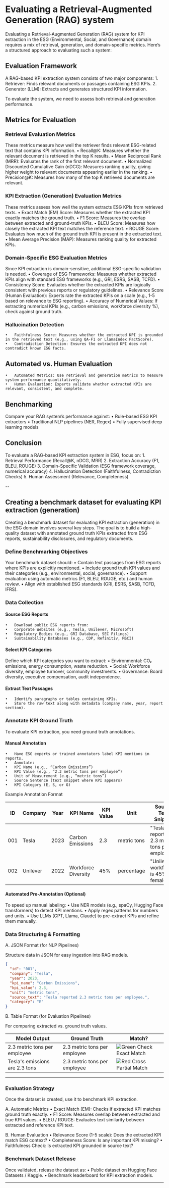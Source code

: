 # Evaluating a Retrieval-Augmented Generation (RAG) system

Evaluating a Retrieval-Augmented Generation (RAG) system for KPI extraction in the ESG (Environmental, Social, and Governance) domain requires a mix of retrieval, generation, and domain-specific metrics. Here’s a structured approach to evaluating such a system:

## Evaluation Framework

A RAG-based KPI extraction system consists of two major components:
	1.	Retriever: Finds relevant documents or passages containing ESG KPIs.
	2.	Generator (LLM): Extracts and generates structured KPI information.

To evaluate the system, we need to assess both retrieval and generation performance.

## Metrics for Evaluation

### Retrieval Evaluation Metrics

These metrics measure how well the retriever finds relevant ESG-related text that contains KPI information.
	•	Recall@K: Measures whether the relevant document is retrieved in the top K results.
	•	Mean Reciprocal Rank (MRR): Evaluates the rank of the first relevant document.
	•	Normalized Discounted Cumulative Gain (nDCG): Measures ranking quality, giving higher weight to relevant documents appearing earlier in the ranking.
	•	Precision@K: Measures how many of the top K retrieved documents are relevant.

### KPI Extraction (Generation) Evaluation Metrics

These metrics assess how well the system extracts ESG KPIs from retrieved texts.
	•	Exact Match (EM) Score: Measures whether the extracted KPI exactly matches the ground truth.
	•	F1 Score: Measures the overlap between extracted and ground-truth KPIs.
	•	BLEU Score: Measures how closely the extracted KPI text matches the reference text.
	•	ROUGE Score: Evaluates how much of the ground truth KPI is present in the extracted text.
	•	Mean Average Precision (MAP): Measures ranking quality for extracted KPIs.

### Domain-Specific ESG Evaluation Metrics

Since KPI extraction is domain-sensitive, additional ESG-specific validation is needed.
	•	Coverage of ESG Frameworks: Measures whether extracted KPIs align with standard ESG frameworks (e.g., GRI, ESRS, SASB, TCFD).
	•	Consistency Score: Evaluates whether the extracted KPIs are logically consistent with previous reports or regulatory guidelines.
	•	Relevance Score (Human Evaluation): Experts rate the extracted KPIs on a scale (e.g., 1-5 based on relevance to ESG reporting).
	•	Accuracy of Numerical Values: If extracting numerical KPIs (e.g., carbon emissions, workforce diversity %), check against ground truth.

### Hallucination Detection
	•	Faithfulness Score: Measures whether the extracted KPI is grounded in the retrieved text (e.g., using QA-F1 or LlamaIndex FactScore).
	•	Contradiction Detection: Ensures the extracted KPI does not contradict known ESG facts.

## Automated vs. Human Evaluation
	•	Automated Metrics: Use retrieval and generation metrics to measure system performance quantitatively.
	•	Human Evaluation: Experts validate whether extracted KPIs are relevant, consistent, and complete.

## Benchmarking

Compare your RAG system’s performance against:
	•	Rule-based ESG KPI extractors
	•	Traditional NLP pipelines (NER, Regex)
	•	Fully supervised deep learning models

## Conclusion

To evaluate a RAG-based KPI extraction system in ESG, focus on:
	1.	Retrieval Performance (Recall@K, nDCG, MRR)
	2.	Extraction Accuracy (F1, BLEU, ROUGE)
	3.	Domain-Specific Validation (ESG framework coverage, numerical accuracy)
	4.	Hallucination Detection (Faithfulness, Contradiction Checks)
	5.	Human Assessment (Relevance, Completeness)

--

## Creating a benchmark dataset for evaluating KPI extraction (generation)

Creating a benchmark dataset for evaluating KPI extraction (generation) in the ESG domain involves several key steps. The goal is to build a high-quality dataset with annotated ground truth KPIs extracted from ESG reports, sustainability disclosures, and regulatory documents.

### Define Benchmarking Objectives

Your benchmark dataset should:
	•	Contain text passages from ESG reports where KPIs are explicitly mentioned.
	•	Include ground truth KPI values and their categories (e.g., environmental, social, governance).
	•	Support evaluation using automatic metrics (F1, BLEU, ROUGE, etc.) and human review.
	•	Align with established ESG standards (GRI, ESRS, SASB, TCFD, IFRS).

### Data Collection

#### Source ESG Reports
	•	Download public ESG reports from:
	•	Corporate Websites (e.g., Tesla, Unilever, Microsoft)
	•	Regulatory Bodies (e.g., GRI Database, SEC Filings)
	•	Sustainability Databases (e.g., CDP, Refinitiv, MSCI)

#### Select KPI Categories

Define which KPI categories you want to extract:
	•	Environmental: CO₂ emissions, energy consumption, waste reduction.
	•	Social: Workforce diversity, employee turnover, community investments.
	•	Governance: Board diversity, executive compensation, audit independence.

#### Extract Text Passages
	•	Identify paragraphs or tables containing KPIs.
	•	Store the raw text along with metadata (company name, year, report section).

### Annotate KPI Ground Truth

To evaluate KPI extraction, you need ground truth annotations.

#### Manual Annotation
	•	Have ESG experts or trained annotators label KPI mentions in reports.
	•	Annotate:
	•	KPI Name (e.g., “Carbon Emissions”)
	•	KPI Value (e.g., “2.3 metric tons per employee”)
	•	Unit of Measurement (e.g., “metric tons”)
	•	Source Sentence (text snippet where KPI appears)
	•	KPI Category (E, S, or G)

Example Annotation Format

| ID  | Company | Year | KPI Name            | KPI Value | Unit        | Source Text Snippet                                    | Category |
|-----|---------|------|---------------------|-----------|-------------|-------------------------------------------------------|----------|
| 001 | Tesla   | 2023 | Carbon Emissions    | 2.3       | metric tons | "Tesla reported 2.3 metric tons per employee."        | E        |
| 002 | Unilever| 2022 | Workforce Diversity | 45%       | percentage  | "Unilever's workforce is 45% female."                 | S        |


#### Automated Pre-Annotation (Optional)

To speed up manual labeling:
	•	Use NER models (e.g., spaCy, Hugging Face transformers) to detect KPI mentions.
	•	Apply regex patterns for numbers and units.
	•	Use LLMs (GPT, Llama, Claude) to pre-extract KPIs and refine them manually.

### Data Structuring & Formatting

A. JSON Format (for NLP Pipelines)

Structure data in JSON for easy ingestion into RAG models.

```JSON
{
  "id": "001",
  "company": "Tesla",
  "year": 2023,
  "kpi_name": "Carbon Emissions",
  "kpi_value": 2.3,
  "unit": "metric tons",
  "source_text": "Tesla reported 2.3 metric tons per employee.",
  "category": "E"
}
```

B. Table Format (for Evaluation Pipelines)

For comparing extracted vs. ground truth values.

| Model Output                         | Ground Truth                       | Match?        |
|--------------------------------------|------------------------------------|---------------|
| 2.3 metric tons per employee         | 2.3 metric tons per employee       | ![Green Check](https://via.placeholder.com/10/00ff00?text=+) Exact Match |
| Tesla's emissions are 2.3 tons       | 2.3 metric tons per employee       | ![Red Cross](https://via.placeholder.com/10/ff0000?text=+) Partial Match |

---

### Evaluation Strategy

Once the dataset is created, use it to benchmark KPI extraction.

A. Automatic Metrics
	•	Exact Match (EM): Checks if extracted KPI matches ground truth exactly.
	•	F1 Score: Measures overlap between extracted and true KPI values.
	•	BLEU / ROUGE: Evaluates text similarity between extracted and reference KPI text.

B. Human Evaluation
	•	Relevance Score (1-5 scale): Does the extracted KPI match ESG context?
	•	Completeness Score: Is any important KPI missing?
	•	Faithfulness Check: Is extracted KPI grounded in source text?

### Benchmark Dataset Release

Once validated, release the dataset as:
	•	Public dataset on Hugging Face Datasets / Kaggle.
	•	Benchmark leaderboard for KPI extraction models.

---

